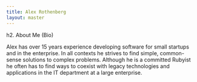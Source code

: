 ```yaml
---
title: Alex Rothenberg
layout: master
---
```


h2. About Me (Bio)

Alex has over 15 years experience developing software for small startups and in the enterprise. 
In all contexts he strives to find simple, common-sense solutions to complex problems. 
Although he is a committed Rubyist he often has to find ways to coexist with legacy technologies 
and applications in the IT department at a large enterprise.
